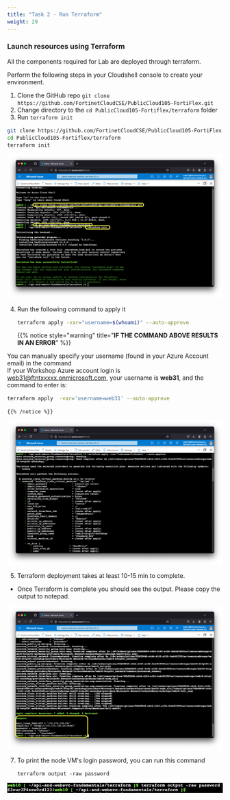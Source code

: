 ```yaml
---
title: "Task 2 - Run Terraform"
weight: 29
---
```


### Launch resources using Terraform

All the components required for Lab are deployed through terraform. 


Perform the following steps in your Cloudshell console to create your environment.

1. Clone the GitHub repo `git clone https://github.com/FortinetCloudCSE/PublicCloud105-FortiFlex.git`
2. Change directory to the `cd PublicCloud105-Fortiflex/terraform` folder
3. Run `terraform init`

```sh
git clone https://github.com/FortinetCloudCSE/PublicCloud105-FortiFlex.git
cd PublicCloud105-Fortiflex/terraform
terraform init
```

![lab11](terraform1.png)

    
4. Run the following command to apply it

    ```sh
   terraform apply -var="username=$(whoami)" --auto-approve
    ```

    {{% notice style="warning" title="**IF THE COMMAND ABOVE RESULTS IN AN ERROR**" %}} 

You can manually specify your username (found in your Azure Account email) in the command  
If your Workshop Azure account login is web31@ftntxxxxx.onmicrosoft.com, your username is **web31**, and the command to enter is:

```sh
terraform apply  -var='username=web31' --auto-approve
```
    
    {{% /notice %}} 


![lab12](terraform2.png)
    
5. Terraform deployment takes at least 10-15 min to complete.
  * Once Terraform is complete you should see the output. Please copy the output to notepad.

![lab13](tfoutput.png)



7. To print the node VM's login password, you can run this command 

   ```
   terraform output -raw password
   ```

![lab14](lin_pass.png)
